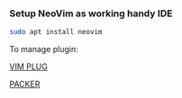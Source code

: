 ### Setup NeoVim as working handy IDE

```Bash
sudo apt install neovim
```

To manage plugin:

[VIM PLUG](https://github.com/junegunn/vim-plug)

[PACKER](https://github.com/wbthomason/packer.nvim)
